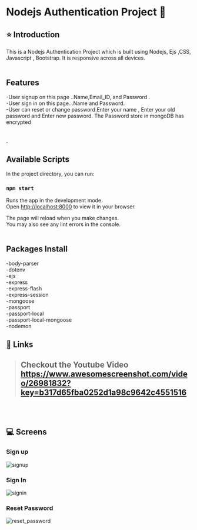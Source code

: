 # Nodejs Authentication Project 🚀

## ⭐ Introduction

This is a Nodejs Authentication  Project which is built using Nodejs, Ejs ,CSS, Javascript , Bootstrap. It is responsive across all devices.
<br/>
<br/>

## Features
-User signup  on this page ..Name,Email_ID, and Password . <br/>
-User sign in on this page...Name and Password.      <br/>
-User can reset or change password.Enter your name , Enter your old password and Enter new password. The Password store in mongoDB has encrypted  <br/>
<br/>
<br/>
.
## Available Scripts
In the project directory, you can run:

### `npm start`
Runs the app in the development mode.\
Open [http://localhost:8000](http://localhost:8000) to view it in your browser.

The page will reload when you make changes.\
You may also see any lint errors in the console.
<br/>
<br/>

## Packages Install
-body-parser <br/>
-dotenv<br/>
-ejs<br/>
-express<br/>
-express-flash<br/>
-express-session<br/>
-mongoose<br/>
-passport<br/>
-passport-local<br/>
-passport-local-mongoose<br/>
-nodemon<br/>

## 🔗 Links

> ## Checkout the Youtube Video  https://www.awesomescreenshot.com/video/26981832?key=b317d65fba0252d1a98c9642c4551516


<br/>
<br/>

## 💻 Screens


### Sign up
![signup](https://www.awesomescreenshot.com/image/47680893?key=d316988b0d5a873cae9bfac3cb41362f)

### Sign In


![signin](https://user-images.githubusercontent.com/102378038/199895895-d1fca464-3734-4a54-ab08-d8bbbbd9af65.png)

### Reset Password 

![reset_password](https://user-images.githubusercontent.com/102378038/199895937-d2677488-4be3-4f53-bfbb-63f6b201caa1.png)





